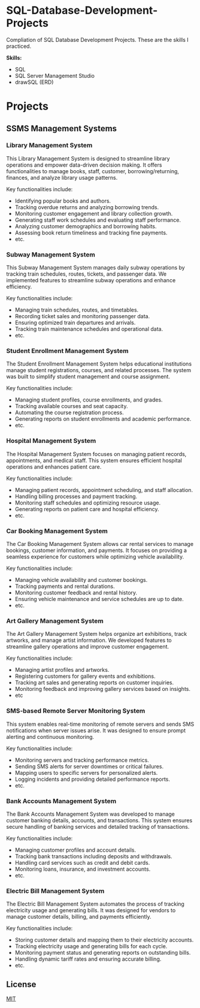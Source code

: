 # SQL-Database-Development-Projects
Compliation of SQL Database Development Projects. These are the skills I practiced.

**Skills:**
- SQL
- SQL Server Management Studio
- drawSQL (ERD)

# Projects
## SSMS Management Systems
### Library Management System

This Library Management System is designed to streamline library operations and empower data-driven decision making. It offers functionalities to manage books, staff, customer, borrowing/returning, finances, and analyze library usage patterns.

Key functionalities include:

- Identifying popular books and authors.
- Tracking overdue returns and analyzing borrowing trends.
- Monitoring customer engagement and library collection growth.
- Generating staff work schedules and evaluating staff performance.
- Analyzing customer demographics and borrowing habits.
- Assessing book return timeliness and tracking fine payments.
- etc.

### Subway Management System
This Subway Management System manages daily subway operations by tracking train schedules, routes, tickets, and passenger data. We implemented features to streamline subway operations and enhance efficiency.

Key functionalities include:

- Managing train schedules, routes, and timetables.
- Recording ticket sales and monitoring passenger data.
- Ensuring optimized train departures and arrivals.
- Tracking train maintenance schedules and operational data.
- etc.

### Student Enrollment Management System
The Student Enrollment Management System helps educational institutions manage student registrations, courses, and related processes. The system was built to simplify student management and course assignment.

Key functionalities include:

- Managing student profiles, course enrollments, and grades.
- Tracking available courses and seat capacity.
- Automating the course registration process.
- Generating reports on student enrollments and academic performance.
- etc.

### Hospital Management System
The Hospital Management System focuses on managing patient records, appointments, and medical staff. This system ensures efficient hospital operations and enhances patient care.

Key functionalities include:

- Managing patient records, appointment scheduling, and staff allocation.
- Handling billing processes and payment tracking.
- Monitoring staff schedules and optimizing resource usage.
- Generating reports on patient care and hospital efficiency.
- etc.

### Car Booking Management System
The Car Booking Management System allows car rental services to manage bookings, customer information, and payments. It focuses on providing a seamless experience for customers while optimizing vehicle availability.

Key functionalities include:

- Managing vehicle availability and customer bookings.
- Tracking payments and rental durations.
- Monitoring customer feedback and rental history.
- Ensuring vehicle maintenance and service schedules are up to date.
- etc.

### Art Gallery Management System
The Art Gallery Management System helps organize art exhibitions, track artworks, and manage artist information. We developed features to streamline gallery operations and improve customer engagement.

Key functionalities include:

- Managing artist profiles and artworks.
- Registering customers for gallery events and exhibitions.
- Tracking art sales and generating reports on customer inquiries.
- Monitoring feedback and improving gallery services based on insights.
- etc

### SMS-based Remote Server Monitoring System
This system enables real-time monitoring of remote servers and sends SMS notifications when server issues arise. It was designed to ensure prompt alerting and continuous monitoring.

Key functionalities include:

- Monitoring servers and tracking performance metrics.
- Sending SMS alerts for server downtimes or critical failures.
- Mapping users to specific servers for personalized alerts.
- Logging incidents and providing detailed performance reports.
- etc.

### Bank Accounts Management System
The Bank Accounts Management System was developed to manage customer banking details, accounts, and transactions. This system ensures secure handling of banking services and detailed tracking of transactions.

Key functionalities include:

- Managing customer profiles and account details.
- Tracking bank transactions including deposits and withdrawals.
- Handling card services such as credit and debit cards.
- Monitoring loans, insurance, and investment accounts.
- etc.

### Electric Bill Management System
The Electric Bill Management System automates the process of tracking electricity usage and generating bills. It was designed for vendors to manage customer details, billing, and payments efficiently.

Key functionalities include:

- Storing customer details and mapping them to their electricity accounts.
- Tracking electricity usage and generating bills for each cycle.
- Monitoring payment status and generating reports on outstanding bills.
- Handling dynamic tariff rates and ensuring accurate billing.
- etc.

## License
[MIT](https://choosealicense.com/licenses/mit/)